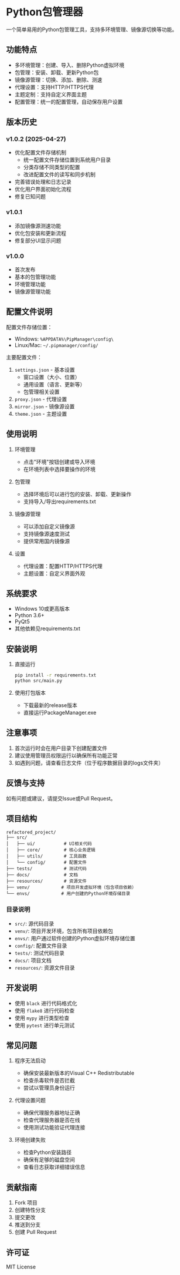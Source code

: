 # Python包管理器

一个简单易用的Python包管理工具，支持多环境管理、镜像源切换等功能。

## 功能特点

- 多环境管理：创建、导入、删除Python虚拟环境
- 包管理：安装、卸载、更新Python包
- 镜像源管理：切换、添加、删除、测速
- 代理设置：支持HTTP/HTTPS代理
- 主题定制：支持自定义界面主题
- 配置管理：统一的配置管理，自动保存用户设置

## 版本历史

### v1.0.2 (2025-04-27)
- 优化配置文件存储机制
  - 统一配置文件存储位置到系统用户目录
  - 分类存储不同类型的配置
  - 改进配置文件的读写和同步机制
- 完善错误处理和日志记录
- 优化用户界面初始化流程
- 修复已知问题

### v1.0.1
- 添加镜像源测速功能
- 优化包安装和更新流程
- 修复部分UI显示问题

### v1.0.0
- 首次发布
- 基本的包管理功能
- 环境管理功能
- 镜像源管理功能

## 配置文件说明

配置文件存储位置：
- Windows: `%APPDATA%\PipManager\config\`
- Linux/Mac: `~/.pipmanager/config/`

主要配置文件：
1. `settings.json` - 基本设置
   - 窗口设置（大小、位置）
   - 通用设置（语言、更新等）
   - 包管理相关设置
2. `proxy.json` - 代理设置
3. `mirror.json` - 镜像源设置
4. `theme.json` - 主题设置

## 使用说明

1. 环境管理
   - 点击"环境"按钮创建或导入环境
   - 在环境列表中选择要操作的环境

2. 包管理
   - 选择环境后可以进行包的安装、卸载、更新操作
   - 支持导入/导出requirements.txt

3. 镜像源管理
   - 可以添加自定义镜像源
   - 支持镜像源速度测试
   - 提供常用国内镜像源

4. 设置
   - 代理设置：配置HTTP/HTTPS代理
   - 主题设置：自定义界面外观

## 系统要求

- Windows 10或更高版本
- Python 3.6+
- PyQt5
- 其他依赖见requirements.txt

## 安装说明

1. 直接运行
   ```bash
   pip install -r requirements.txt
   python src/main.py
   ```

2. 使用打包版本
   - 下载最新的release版本
   - 直接运行PackageManager.exe

## 注意事项

1. 首次运行时会在用户目录下创建配置文件
2. 建议使用管理员权限运行以确保所有功能正常
3. 如遇到问题，请查看日志文件（位于程序数据目录的logs文件夹）

## 反馈与支持

如有问题或建议，请提交Issue或Pull Request。

## 项目结构

```
refactored_project/
├── src/
│   ├── ui/           # UI相关代码
│   ├── core/         # 核心业务逻辑
│   ├── utils/        # 工具函数
│   └── config/       # 配置文件
├── tests/            # 测试代码
├── docs/             # 文档
├── resources/        # 资源文件
├── venv/            # 项目开发虚拟环境（包含项目依赖）
└── envs/            # 用户创建的Python环境存储目录
```

### 目录说明

- `src/`: 源代码目录
- `venv/`: 项目开发环境，包含所有项目依赖包
- `envs/`: 用户通过软件创建的Python虚拟环境存储位置
- `config/`: 配置文件目录
- `tests/`: 测试代码目录
- `docs/`: 项目文档
- `resources/`: 资源文件目录

## 开发说明

- 使用 `black` 进行代码格式化
- 使用 `flake8` 进行代码检查
- 使用 `mypy` 进行类型检查
- 使用 `pytest` 进行单元测试

## 常见问题

1. 程序无法启动
   - 确保安装最新版本的Visual C++ Redistributable
   - 检查杀毒软件是否拦截
   - 尝试以管理员身份运行

2. 代理设置问题
   - 确保代理服务器地址正确
   - 检查代理服务器是否在线
   - 使用测试功能验证代理连接

3. 环境创建失败
   - 检查Python安装路径
   - 确保有足够的磁盘空间
   - 查看日志获取详细错误信息

## 贡献指南

1. Fork 项目
2. 创建特性分支
3. 提交更改
4. 推送到分支
5. 创建 Pull Request

## 许可证

MIT License 
